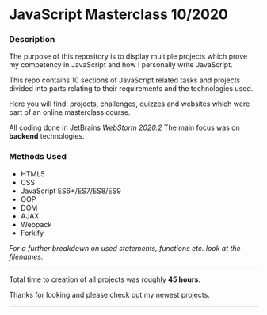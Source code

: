 # JavaScript Masterclass 10/2020

### Description
The purpose of this repository is to display multiple projects which prove my competency in JavaScript and how I personally write JavaScript.

This repo contains 10 sections of JavaScript related tasks and projects divided into parts relating to their requirements and the technologies used.

Here you will find: projects, challenges, quizzes and websites which were part of an online masterclass course.

All coding done in JetBrains *WebStorm 2020.2*
The main focus was on **backend** technologies.

### Methods Used
* HTML5
* CSS
* JavaScript ES6+/ES7/ES8/ES9
* OOP
* DOM
* AJAX
* Webpack
* Forkify

*For a further breakdown on used statements, functions etc. look at the filenames.*

____________________________________________

Total time to creation of all projects was roughly **45 hours**.

Thanks for looking and please check out my newest projects.

____________________________________________